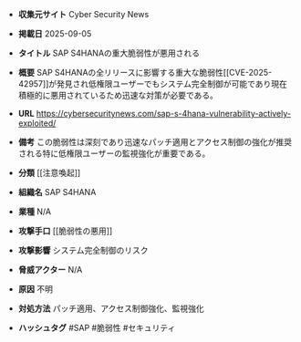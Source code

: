 - **収集元サイト**
Cyber Security News

- **掲載日**
2025-09-05

- **タイトル**
SAP S4HANAの重大脆弱性が悪用される

- **概要**
SAP S4HANAの全リリースに影響する重大な脆弱性[[CVE-2025-42957]]が発見され低権限ユーザーでもシステム完全制御が可能であり現在積極的に悪用されているため迅速な対策が必要である。

- **URL**
https://cybersecuritynews.com/sap-s-4hana-vulnerability-actively-exploited/

- **備考**
この脆弱性は深刻であり迅速なパッチ適用とアクセス制御の強化が推奨される特に低権限ユーザーの監視強化が重要である。

- **分類**
[[注意喚起]]

- **組織名**
SAP S4HANA

- **業種**
N/A

- **攻撃手口**
[[脆弱性の悪用]]

- **攻撃影響**
システム完全制御のリスク

- **脅威アクター**
N/A

- **原因**
不明

- **対処方法**
パッチ適用、アクセス制御強化、監視強化

- **ハッシュタグ**
#SAP #脆弱性 #セキュリティ
